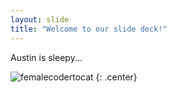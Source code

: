 ```yaml
---
layout: slide
title: "Welcome to our slide deck!"
---
```


Austin is sleepy...

![femalecodertocat](https://octodex.github.com/images/femalecodertocat.png)
{: .center}
